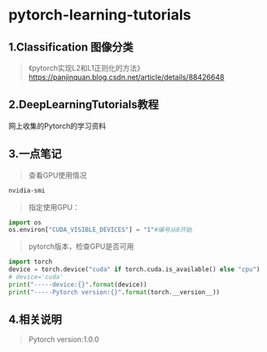 # pytorch-learning-tutorials

## 1.Classification 图像分类
>《pytorch实现L2和L1正则化的方法》https://panjinquan.blog.csdn.net/article/details/88426648

## 2.DeepLearningTutorials教程
网上收集的Pytorch的学习资料

## 3.一点笔记
> 查看GPU使用情况
```bash
nvidia-smi
```
> 指定使用GPU：
```python
import os
os.environ["CUDA_VISIBLE_DEVICES"] = "1"#编号从0开始
```
> pytorch版本，检查GPU是否可用
```python
import torch
device = torch.device("cuda" if torch.cuda.is_available() else "cpu")
# device='cuda'
print("-----device:{}".format(device))
print("-----Pytorch version:{}".format(torch.__version__))
```
## 4.相关说明
> Pytorch version:1.0.0 </br>